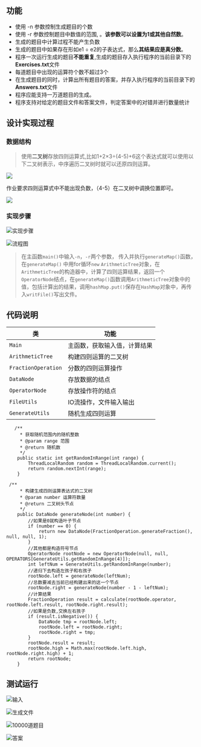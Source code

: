 
## 功能
- 使用 -n 参数控制生成题目的个数
-  使用 -r 参数控制题目中数值的范围, 。**该参数可以设置为1或其他自然数**。
-  生成的题目中计算过程不能产生负数
-  生成的题目中如果存在形如e1 ÷ e2的子表达式，那么**其结果应是真分数**。
-  程序一次运行生成的题目**不能重复**,生成的题目存入执行程序的当前目录下的**Exercises.txt**文件
-  每道题目中出现的运算符个数不超过3个
-  在生成题目的同时，计算出所有题目的答案，并存入执行程序的当前目录下的**Answers.txt**文件
-  程序应能支持一万道题目的生成。
-  程序支持对给定的题目文件和答案文件，判定答案中的对错并进行数量统计

## 设计实现过程

###  数据结构

>  使用**二叉树**存放四则运算式,比如1+2×3÷(4-5)+6这个表达式就可以使用以下二叉树表示，中序遍历二叉树时就可以还原四则运算。

![](https://gitee.com/yuki-r/blog-image/raw/master/img/20201010191558.png)

作业要求四则运算式中不能出现负数，（4-5）在二叉树中调换位置即可。

![](https://gitee.com/yuki-r/blog-image/raw/master/img/20201010191615.png)

###  实现步骤

![实现步骤](https://gitee.com/yuki-r/blog-image/raw/master/img/20201010200413.png)

![流程图](https://gitee.com/yuki-r/blog-image/raw/master/img/20201010194428.png)

> 在主函数`main()`中输入`-n`，`-r`两个参数， 传入并执行`generateMap()`函数，在`generateMap()` 中用for循环`new` `ArithmeticTree`对象，在`ArithmeticTree`的构造器中，计算了四则运算结果，返回一个`OperatorNode`结点，在`generateMap()`函数调用`ArithmeticTree`对象中的值，包括计算出的结果，调用`hashMap.put()`保存在`HashMap`对象中，再传入`writFile()`写出文件。

## 代码说明

| 类                  | 功能                         |
| ------------------- | ---------------------------- |
| `Main`              | 主函数，获取输入值，计算结果 |
| `ArithmeticTree`    | 构建四则运算的二叉树         |
| `FractionOperation` | 分数的四则运算操作           |
| `DataNode`          | 存放数据的结点               |
| `OperatorNode`      | 存放操作符的结点             |
| `FileUtils`         | IO流操作，文件输入输出       |
| `GenerateUtils`     | 随机生成四则运算             |

```
   /**
     * 获取随机范围内的随机整数
     * @param range 范围
     * @return 随机数
     */
    public static int getRandomInRange(int range) {
        ThreadLocalRandom random = ThreadLocalRandom.current();
        return random.nextInt(range);
    }
```

```
 /**
     * 构建生成四则运算表达式的二叉树
     * @param number 运算符数量
     * @return 二叉树头节点
     */
    public DataNode generateNode(int number) {
        //如果是0就构造叶子节点
        if (number == 0) {
            return new DataNode(FractionOperation.generateFraction(), null, null, 1);
        }
        //其他都是构造符号节点
        OperatorNode rootNode = new OperatorNode(null, null, OPERATORS[GenerateUtils.getRandomInRange(4)]);
        int leftNum = GenerateUtils.getRandomInRange(number);
        //递归下去构造左孩子和右孩子
        rootNode.left = generateNode(leftNum);
        //总数要减去当前已经构建出来的这一个节点
        rootNode.right = generateNode(number - 1 - leftNum);
        //计算结果
        FractionOperation result = calculate(rootNode.operator, rootNode.left.result, rootNode.right.result);
        //如果是负数,交换左右孩子
        if (result.isNegative()) {
            DataNode tmp = rootNode.left;
            rootNode.left = rootNode.right;
            rootNode.right = tmp;
        }
        rootNode.result = result;
        rootNode.high = Math.max(rootNode.left.high, rootNode.right.high) + 1;
        return rootNode;
    }
```

## 测试运行

![输入](https://gitee.com/yuki-r/blog-image/raw/master/img/20201010201759.png)

![生成文件](https://gitee.com/yuki-r/blog-image/raw/master/img/20201010201943.png)

![10000道题目](https://gitee.com/yuki-r/blog-image/raw/master/img/20201010201844.png)

![答案](https://gitee.com/yuki-r/blog-image/raw/master/img/20201010201910.png)


